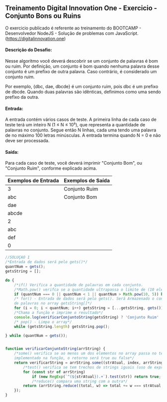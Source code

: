 ## Treinamento Digital Innovation One - Exercicio - Conjunto Bons ou Ruins

O exercicio publicado é referente ao treinamento do BOOTCAMP - Desenvolvedor NodeJS -  Solução de problemas com JavaScript.
(https://digitalinnovation.one)

#### Descrição do Desafio:

Nesse algoritmo você deverá descobrir se um conjunto de palavras é bom ou ruim. Por definição, um conjunto é bom quando nenhuma palavra desse conjunto é um prefixo de outra palavra. Caso contrário, é considerado um conjunto ruim.

Por exemplo, {dbc, dae, dbcde} é um conjunto ruim, pois dbc é um prefixo de dbcde. Quando duas palavras são idênticas, definimos como uma sendo prefixo da outra.


#### Entrada:

A entrada contém vários casos de teste. A primeira linha de cada caso de teste terá um inteiro N (1 ≤ N ≤ 10⁵), que representa a quantidade de palavras no conjunto. Segue então N linhas, cada uma tendo uma palavra de no máximo 100 letras minúsculas. A entrada termina quando N = 0 e não deve ser processada.

#### Saída:

Para cada caso de teste, você deverá imprimir "Conjunto Bom", ou "Conjunto Ruim", conforme explicado acima.

Exemplos de Entrada  | Exemplos de Saída
------------- | -------------
3 | Conjunto Ruim
abc | Conjunto Bom
dae |
abcde |
2 |
abc |
def |
0 |


```javascript
//SOLUÇAO 1
/*Entrada de dados será pelo gets()*/
quantNum = gets();
getsString = [];

do {
    /*if() Verifica a quantidade de palavras em cada conjunto. 
    /*Math.pow() verifca se a quantidade ultrapassa o limite de (10 elevado a 5)*/
    if (quantNum === 0 || quantNum < 1 || quantNum > Math.pow(10, 5)) break;
    /* for() - Entrada de dados será pelo gets(). Será Armazenado o conjunto 
    de palavras no array getsString[]*/
    for (i = 0; i < quantNum; i++) getsString = [...getsString, gets()];
    /*Chama a função e imprime o resultado*/
    console.log(verificarConjuntoString(getsString) ? 'Conjunto Ruim' : 'Conjunto Bom');
    /* pop() - Limpa o array*/
    while (getsString.length) getsString.pop();

} while (quantNum = gets());


function verificarConjuntoString(arrString) {
    /*some() verifica se ao menos um dos elementos no array passa no teste 
    implementado na função, o retorno será true ou false*/
    return verificarString = arrString.some((strAtual, index, arrString) => {
        /*test() verifica se tem trechos de strings iguais (uso de expressão regular + string)*/
        for (const str of arrString)
            if (new RegExp(`^(${strAtual}).+`).test(str)) return true;
            /*reduce() compara uma string com a outra*/
        return (arrString.reduce((total, w) => total += w === strAtual ? 1 : 0, 0)) > 1;
    });
}
```
